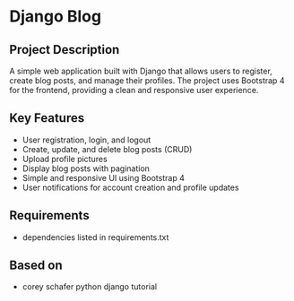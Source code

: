 # Django Blog

## Project Description
A simple web application built with Django that allows users to register, create blog posts, and manage their profiles. The project uses Bootstrap 4 for the frontend, providing a clean and responsive user experience.

## Key Features
- User registration, login, and logout
- Create, update, and delete blog posts (CRUD)
- Upload profile pictures
- Display blog posts with pagination
- Simple and responsive UI using Bootstrap 4
- User notifications for account creation and profile updates

## Requirements
- dependencies listed in requirements.txt

## Based on 
- corey schafer python django tutorial